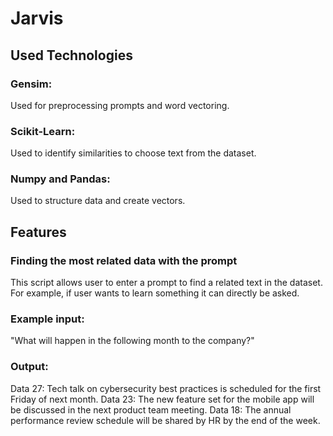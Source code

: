 # Jarvis

## Used Technologies

### Gensim:

Used for preprocessing prompts and word vectoring.

### Scikit-Learn:

Used to identify similarities to choose text from the dataset.

### Numpy and Pandas:

Used to structure data and create vectors.

## Features

### Finding the most related data with the prompt

This script allows user to enter a prompt to find a related text in the dataset. For example, if user wants to learn something it can directly be asked.

### Example input:</br>
"What will happen in the following month to the company?"</br>
### Output:</br>
Data 27: Tech talk on cybersecurity best practices is scheduled for the first Friday of next month.
Data 23: The new feature set for the mobile app will be discussed in the next product team meeting.
Data 18: The annual performance review schedule will be shared by HR by the end of the week.
